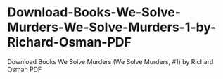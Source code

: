 # Download-Books-We-Solve-Murders-We-Solve-Murders-1-by-Richard-Osman-PDF
Download Books We Solve Murders (We Solve Murders, #1) by Richard Osman PDF
